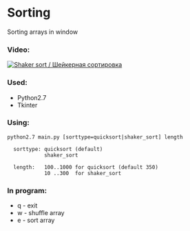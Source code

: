 # Sorting

Sorting arrays in window

### Video:
[![Shaker sort / Шейкерная сортировка](https://img.youtube.com/vi/ahi0pDTAjps/0.jpg)](https://www.youtube.com/watch?v=ahi0pDTAjps)

### Used:
- Python2.7
- Tkinter


### Using:
```
python2.7 main.py [sorttype=quicksort|shaker_sort] length
  
  sorttype: quicksort (default)
            shaker_sort

  length:   100..1000 for quicksort (default 350)
            10 ..300  for shaker_sort
```

### In program:
* q - exit
* w - shuffle array
* e - sort array
